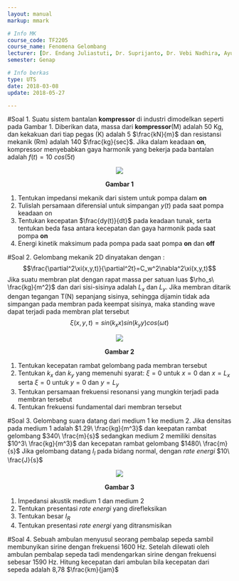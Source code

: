 ```yaml
---
layout: manual
markup: mmark

# Info MK
course_code: TF2205
course_name: Fenomena Gelombang
lecturer: [Dr. Endang Juliastuti, Dr. Suprijanto, Dr. Vebi Nadhira, Ayu Gareta MT]
semester: Genap

# Info berkas
type: UTS
date: 2018-03-08
update: 2018-05-27

---
```

#Soal 1.
Suatu sistem bantalan **kompressor** di industri dimodelkan seperti pada Gambar 1. Diberikan data, massa dari **kompressor**(M) adalah 50 Kg, dan kekakuan dari tiap pegas (K) adalah 5 $\frac{kN}{m}$ dan resistansi mekanik (Rm) adalah 140 $\frac{kg}{sec}$.
Jika dalam keadaan **on**, kompressor menyebabkan gaya harmonik yang bekerja pada bantalan adalah $f(t)=10\ cos(5t)$

<p align="center">
<img src="../img/kompressor_paralel.jpg">
<center><b>Gambar 1</b></center>
</p>

1. Tentukan impedansi mekanik dari sistem untuk pompa dalam **on**
2. Tulislah persamaan diferensial untuk simpangan $y(t)$ pada saat pompa keadaan on
3. Tentukan kecepatan $\frac{dy(t)}{dt}$ pada keadaan tunak, serta tentukan beda fasa antara kecepatan dan gaya harmonik pada saat pompa **on**
4. Energi kinetik maksimum pada pompa pada saat pompa **on** dan **off**

#Soal 2.
Gelombang mekanik 2D dinyatakan dengan :
$$\frac{\partial^2\xi(x,y,t)}{\partial^2t}=C_w^2\nabla^2\xi(x,y,t)$$
Jika suatu membran plat dengan rapat massa per satuan luas $\rho_s\ \frac{kg}{m^2}$ dan dari sisi-sisinya adalah $L_x$ dan $L_y$. Jika membran ditarik dengan tegangan T(N) sepanjang sisinya, sehingga dijamin tidak ada simpangan pada membran pada keempat sisinya, maka standing wave dapat terjadi pada membran plat tersebut
$$\xi(x,y,t)=sin(k_xx)sin(k_yy)cos(\omega t)$$

<p align="center">
<img src="../img/membran2D.jpg">
<center><b>Gambar 2</b></center>
</p>

1. Tentukan kecepatan rambat gelombang pada membran tersebut
2. Tentukan $k_x$ dan $k_y$ yang memenuhi syarat: $\xi = 0$ untuk $x=0$ dan $x=L_x$ serta $\xi=0$ untuk $y=0$ dan $y=L_y$
3. Tentukan persamaan frekuensi resonansi yang mungkin terjadi pada membran tersebut
4. Tentukan frekuensi fundamental dari membran tersebut


#Soal 3.
Gelombang suara datang dari medium 1 ke medium 2. Jika densitas pada medium 1 adalah $1.29\ \frac{kg}{m^3}$ dan keepatan rambat gelombang $340\ \frac{m}{s}$ sedangkan medium 2 memiliki densitas $10^3\ \frac{kg}{m^3}$ dan kecepatan rambat gelombang $1480\ \frac{m}{s}$
Jika gelombang datang $I_I$ pada bidang normal, dengan *rate energi* $10\ \frac{J}{s}$

<p align="center">
<img src="../img/medium12.jpg">
<center><b>Gambar 3</b></center>
</p>

1. Impedansi akustik medium 1 dan medium 2
2. Tentukan presentasi *rate energi* yang direfleksikan
3. Tentukan besar $I_R$
4. Tentukan presentasi *rate energi* yang ditransmisikan

#Soal 4.
Sebuah ambulan menyusul seorang pembalap sepeda sambil membunyikan sirine dengan frekuensi 1600 Hz. Setelah dilewati oleh ambulan pembalap sepeda tadi mendengarkan sirine dengan frekuensi sebesar 1590 Hz. Hitung kecepatan dari ambulan bila kecepatan dari sepeda adalah 8,78 $\frac{km}{jam}$
